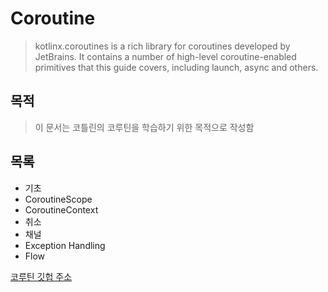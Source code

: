 # Coroutine
> kotlinx.coroutines is a rich library for coroutines developed by JetBrains. It contains a number of high-level coroutine-enabled primitives that this guide covers, including launch, async and others.

## 목적
> 이 문서는 코틀린의 코루틴을 학습하기 위한 목적으로 작성함

## 목록
- 기초
- CoroutineScope
- CoroutineContext
- 취소
- 채널
- Exception Handling
- Flow

[코루틴 깃헙 주소](https://github.com/Kotlin/kotlinx.coroutines)
